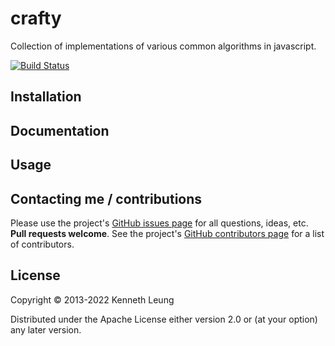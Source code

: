 # crafty

Collection of implementations of various common algorithms in javascript.

[![Build Status](https://travis-ci.org/llnek/crafty.svg?branch=master)](https://travis-ci.org/llnek/crafty)


## Installation


## Documentation


## Usage



## Contacting me / contributions

Please use the project's [GitHub issues page] for all questions, ideas, etc. **Pull requests welcome**. See the project's [GitHub contributors page] for a list of contributors.

## License

Copyright © 2013-2022 Kenneth Leung

Distributed under the Apache License either version 2.0 or (at
your option) any later version.

<!--- links (repos) -->
[CHANGELOG]: https://github.com/llnek/crafty/releases
[GitHub issues page]: https://github.com/llnek/crafty/issues
[GitHub contributors page]: https://github.com/llnek/crafty/graphs/contributors



